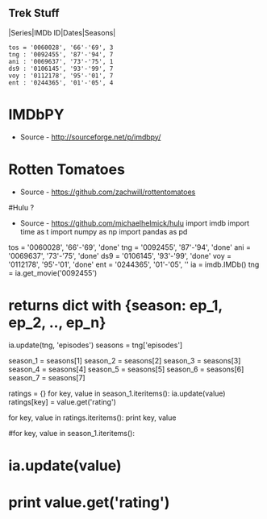 ## Trek Stuff

|Series|IMDb ID|Dates|Seasons|
```
tos = '0060028', '66'-'69', 3
tng : '0092455', '87'-'94', 7
ani : '0069637', '73'-'75', 1
ds9 : '0106145', '93'-'99', 7
voy : '0112178', '95'-'01', 7
ent : '0244365', '01'-'05', 4
```
# IMDbPY  
- Source - http://sourceforge.net/p/imdbpy/  

# Rotten Tomatoes
- Source - https://github.com/zachwill/rottentomatoes  

#Hulu ?
- Source - https://github.com/michaelhelmick/hulu
import imdb
import time as t
import numpy as np
import pandas as pd

tos = '0060028', '66'-'69', 'done'
tng = '0092455', '87'-'94', 'done'
ani = '0069637', '73'-'75', 'done'
ds9 = '0106145', '93'-'99', 'done'
voy = '0112178', '95'-'01', 'done'
ent = '0244365', '01'-'05', ''
ia = imdb.IMDb()
tng = ia.get_movie('0092455')
# returns dict with {season: ep_1, ep_2, .., ep_n}
ia.update(tng, 'episodes')
seasons = tng['episodes']

season_1 = seasons[1]
season_2 = seasons[2]
season_3 = seasons[3]
season_4 = seasons[4]
season_5 = seasons[5]
season_6 = seasons[6]
season_7 = seasons[7]

ratings = {}
for key, value in season_1.iteritems():
    ia.update(value)
    ratings[key] = value.get('rating')

for key, value in ratings.iteritems():
    print key, value

#for key, value in season_1.iteritems():
#    ia.update(value)
#    print value.get('rating')
